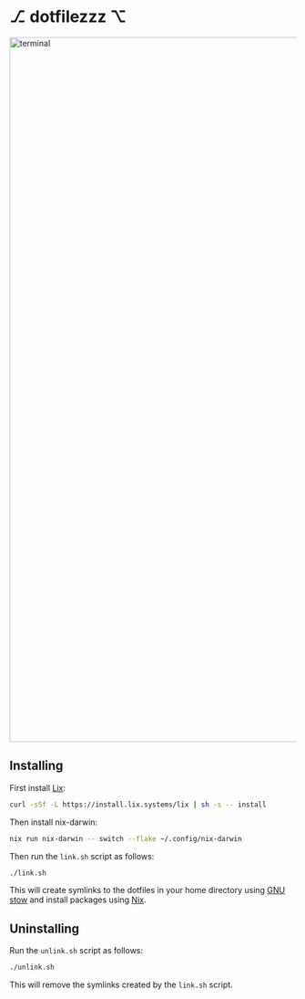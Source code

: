 # ⎇ dotfilezzz ⌥

<img width="1236" alt="terminal" src="https://github.com/davidarny/dotfiles/assets/17799810/6e98a6ae-82d8-4fba-ab46-fd1b03df2241">

## Installing

First install [Lix](https://lix.systems/install):

```bash
curl -sSf -L https://install.lix.systems/lix | sh -s -- install
```

Then install nix-darwin:

```bash
nix run nix-darwin -- switch --flake ~/.config/nix-darwin
```

Then run the `link.sh` script as follows:

```bash
./link.sh
```

This will create symlinks to the dotfiles in your home directory using [GNU stow](https://www.gnu.org/software/stow/) and install packages using [Nix](https://nixos.org/).

## Uninstalling

Run the `unlink.sh` script as follows:

```bash
./unlink.sh
```

This will remove the symlinks created by the `link.sh` script.
